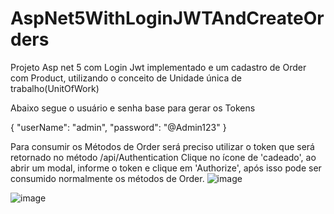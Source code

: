 # AspNet5WithLoginJWTAndCreateOrders

Projeto Asp net 5 com Login Jwt implementado e um cadastro de Order com Product, utilizando o conceito de Unidade única de trabalho(UnitOfWork)

Abaixo segue o usuário e senha base para gerar os Tokens

{
  "userName": "admin",
  "password": "@Admin123"
}


Para consumir os Métodos de Order será preciso utilizar o token que será retornado no método /api/Authentication
Clique no ícone de 'cadeado', ao abrir um modal, informe o token e clique em 'Authorize', após isso pode ser consumido normalmente os métodos de Order.
![image](https://user-images.githubusercontent.com/15248263/139621067-c8efb823-6bee-4d0c-ab89-3a43b7bcfca0.png)

![image](https://user-images.githubusercontent.com/15248263/139621236-64283a70-fe87-49fa-89e3-10d36f11569a.png)
